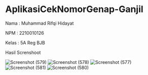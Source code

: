 # AplikasiCekNomorGenap-Ganjil

Nama : Muhammad Rifqi Hidayat

NPM : 2210010126

Kelas : 5A Reg BJB

Hasil Screnshoot

![Screenshot (579)](https://github.com/user-attachments/assets/b1568a16-9e68-48ac-afc6-1edbe4fb6e9d)
![Screenshot (578)](https://github.com/user-attachments/assets/35105b04-b738-4a15-a523-78ea8f109567)
![Screenshot (577)](https://github.com/user-attachments/assets/e0334643-407d-4ab7-a5cd-e28c35a9b194)
![Screenshot (581)](https://github.com/user-attachments/assets/452f9907-833d-4042-bff8-31c146e661b8)
![Screenshot (580)](https://github.com/user-attachments/assets/6d0458b5-2c8e-4350-a7b4-9f754e11d140)
